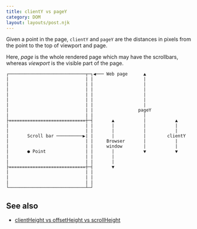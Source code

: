 ```yaml
---
title: clientY vs pageY
category: DOM
layout: layouts/post.njk
---
```


Given a point in the page, `clientY` and `pageY` are the distances in pixels from the point to the top of viewport and page.

Here, _page_ is the whole rendered page which may have the scrollbars, whereas _viewport_ is the visible part of the page.

```shell
┌─────────────────────────────┬─┐◀︎─── Web page      ▲
|                             | |                   |
|                             | |                   |
|                             | |                   |
|                             | |                   |
|                             | |                   |
|                             | |                   |
|                             | |                 pageY
|                             | |                   |
├=============================┼─┤       ▲           |           ▲
|                             | |       |           |           |
|                             | |       |           |           |
|       Scroll bar ──────────▶︎| |       |           |        clientY
|                             | |     Browser       |           |
|                             | |     window        |           |
|       ● Point               | |       |           ▼           ▼
|                             | |       |
|                             | |       |
├=============================┼─┤       ▼
|                             | |
|                             | |
|                             | |
└─────────────────────────────┴─┘
```

## See also

-   [clientHeight vs offsetHeight vs scrollHeight](/client-height-vs-offset-height-vs-scroll-height)
